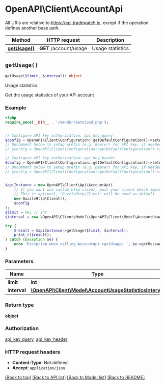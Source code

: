 # OpenAPI\Client\AccountApi

All URIs are relative to https://api.tradewatch.io, except if the operation defines another base path.

| Method | HTTP request | Description |
| ------------- | ------------- | ------------- |
| [**getUsage()**](AccountApi.md#getUsage) | **GET** /account/usage | Usage statistics |


## `getUsage()`

```php
getUsage($limit, $interval): object
```

Usage statistics

Get the usage statistics of your API account

### Example

```php
<?php
require_once(__DIR__ . '/vendor/autoload.php');


// Configure API key authorization: api_key_query
$config = OpenAPI\Client\Configuration::getDefaultConfiguration()->setApiKey('api-key', 'YOUR_API_KEY');
// Uncomment below to setup prefix (e.g. Bearer) for API key, if needed
// $config = OpenAPI\Client\Configuration::getDefaultConfiguration()->setApiKeyPrefix('api-key', 'Bearer');

// Configure API key authorization: api_key_header
$config = OpenAPI\Client\Configuration::getDefaultConfiguration()->setApiKey('api-key', 'YOUR_API_KEY');
// Uncomment below to setup prefix (e.g. Bearer) for API key, if needed
// $config = OpenAPI\Client\Configuration::getDefaultConfiguration()->setApiKeyPrefix('api-key', 'Bearer');


$apiInstance = new OpenAPI\Client\Api\AccountApi(
    // If you want use custom http client, pass your client which implements `GuzzleHttp\ClientInterface`.
    // This is optional, `GuzzleHttp\Client` will be used as default.
    new GuzzleHttp\Client(),
    $config
);
$limit = 56; // int
$interval = new \OpenAPI\Client\Model\\OpenAPI\Client\Model\AccountUsageStatisticsInterval(); // \OpenAPI\Client\Model\AccountUsageStatisticsInterval

try {
    $result = $apiInstance->getUsage($limit, $interval);
    print_r($result);
} catch (Exception $e) {
    echo 'Exception when calling AccountApi->getUsage: ', $e->getMessage(), PHP_EOL;
}
```

### Parameters

| Name | Type | Description  | Notes |
| ------------- | ------------- | ------------- | ------------- |
| **limit** | **int**|  | [optional] |
| **interval** | [**\OpenAPI\Client\Model\AccountUsageStatisticsInterval**](../Model/.md)|  | [optional] |

### Return type

**object**

### Authorization

[api_key_query](../../README.md#api_key_query), [api_key_header](../../README.md#api_key_header)

### HTTP request headers

- **Content-Type**: Not defined
- **Accept**: `application/json`

[[Back to top]](#) [[Back to API list]](../../README.md#endpoints)
[[Back to Model list]](../../README.md#models)
[[Back to README]](../../README.md)
